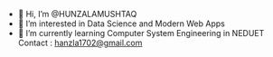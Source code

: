- 👋 Hi, I’m @HUNZALAMUSHTAQ
- 👀 I’m interested in Data Science and Modern Web Apps
- 🌱 I’m currently learning Computer System Engineering in NEDUET
Contact : hanzla1702@gmail.com


